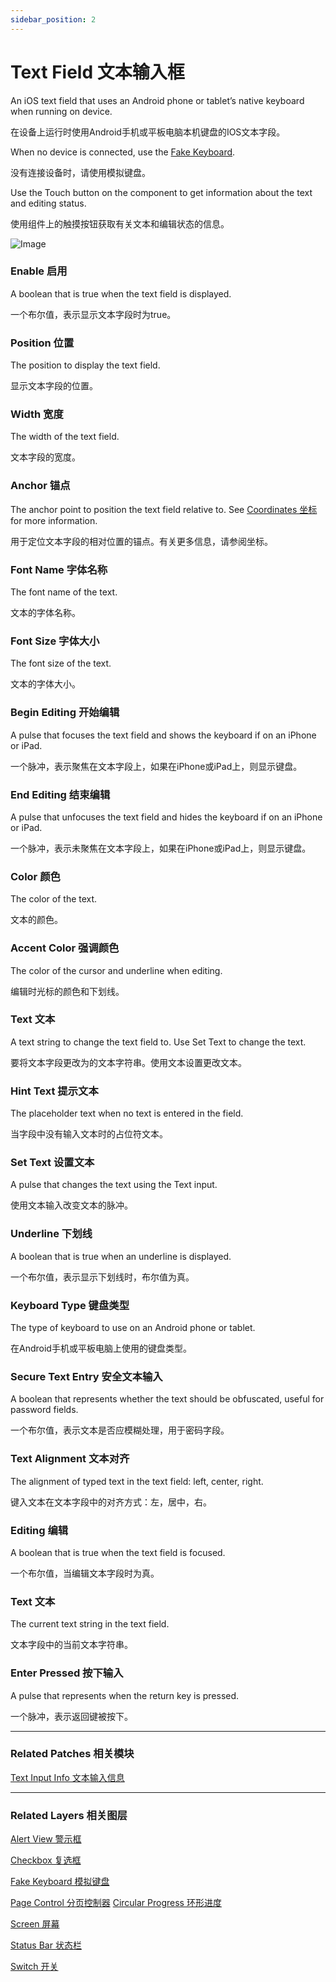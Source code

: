 ```yaml
---
sidebar_position: 2
---
```


# Text Field 文本输入框

An iOS text field that uses an Android phone or tablet’s native keyboard when running on device.

在设备上运行时使用Android手机或平板电脑本机键盘的IOS文本字段。

When no device is connected, use the [Fake Keyboard](./Fake%20Keyboard.md).

没有连接设备时，请使用模拟键盘。

Use the Touch button on the component to get information about the text and editing status.

使用组件上的触摸按钮获取有关文本和编辑状态的信息。

![Image](https://s3.us-west-2.amazonaws.com/secure.notion-static.com/e48e71ed-3539-4932-bc53-723c1317802c/Untitled.png?X-Amz-Algorithm=AWS4-HMAC-SHA256&X-Amz-Content-Sha256=UNSIGNED-PAYLOAD&X-Amz-Credential=AKIAT73L2G45EIPT3X45%2F20220602%2Fus-west-2%2Fs3%2Faws4_request&X-Amz-Date=20220602T190416Z&X-Amz-Expires=86400&X-Amz-Signature=d1781ae0b0eef4847cca644d5419ae4946d11b56b06095fbd68510b2a40588e3&X-Amz-SignedHeaders=host&response-content-disposition=filename%20%3D%22Untitled.png%22&x-id=GetObject)

### Enable 启用

A boolean that is true when the text field is displayed.

一个布尔值，表示显示文本字段时为true。

### Position 位置

The position to display the text field.

显示文本字段的位置。

### Width 宽度

The width of the text field.

文本字段的宽度。

### Anchor 锚点

The anchor point to position the text field relative to. See [Coordinates 坐标](./../Concepts/Coordinates.md) for more information.

用于定位文本字段的相对位置的锚点。有关更多信息，请参阅坐标。

### Font Name 字体名称

The font name of the text.

文本的字体名称。

### Font Size 字体大小

The font size of the text.

文本的字体大小。

### Begin Editing 开始编辑

A pulse that focuses the text field and shows the keyboard if on an iPhone or iPad.

一个脉冲，表示聚焦在文本字段上，如果在iPhone或iPad上，则显示键盘。

### End Editing 结束编辑

A pulse that unfocuses the text field and hides the keyboard if on an iPhone or iPad.

一个脉冲，表示未聚焦在文本字段上，如果在iPhone或iPad上，则显示键盘。

### Color 颜色

The color of the text.

文本的颜色。

### Accent Color 强调颜色

The color of the cursor and underline when editing.

编辑时光标的颜色和下划线。

### Text 文本

A text string to change the text field to. Use Set Text to change the text.

要将文本字段更改为的文本字符串。使用文本设置更改文本。

### Hint Text 提示文本

The placeholder text when no text is entered in the field.

当字段中没有输入文本时的占位符文本。

### Set Text 设置文本

A pulse that changes the text using the Text input.

使用文本输入改变文本的脉冲。

### Underline 下划线

A boolean that is true when an underline is displayed.

一个布尔值，表示显示下划线时，布尔值为真。

### Keyboard Type 键盘类型

The type of keyboard to use on an Android phone or tablet.

在Android手机或平板电脑上使用的键盘类型。

### Secure Text Entry 安全文本输入

A boolean that represents whether the text should be obfuscated, useful for password fields.

一个布尔值，表示文本是否应模糊处理，用于密码字段。

### Text Alignment 文本对齐

The alignment of typed text in the text field: left, center, right.

键入文本在文本字段中的对齐方式：左，居中，右。

### Editing 编辑

A boolean that is true when the text field is focused.

一个布尔值，当编辑文本字段时为真。

### Text 文本

The current text string in the text field.

文本字段中的当前文本字符串。

### Enter Pressed 按下输入

A pulse that represents when the return key is pressed.

一个脉冲，表示返回键被按下。

------

### Related Patches 相关模块

[Text Input Info 文本输入信息](./../Text/Text%20Input%20Info.md)

------

### Related Layers 相关图层

[Alert View 警示框](./Alert%20View.md)

[Checkbox 复选框](./Checkbox.md)

[Fake Keyboard 模拟键盘](./Fake%20Keyboard.md)

[Page Control 分页控制器](./Page%20Control.md)
[Circular Progress 环形进度](./Circular%20Progress.md)

[Screen 屏幕](./Screen.md)

[Status Bar 状态栏](./Status%20bar.md)

[Switch 开关](./Switch.md)
